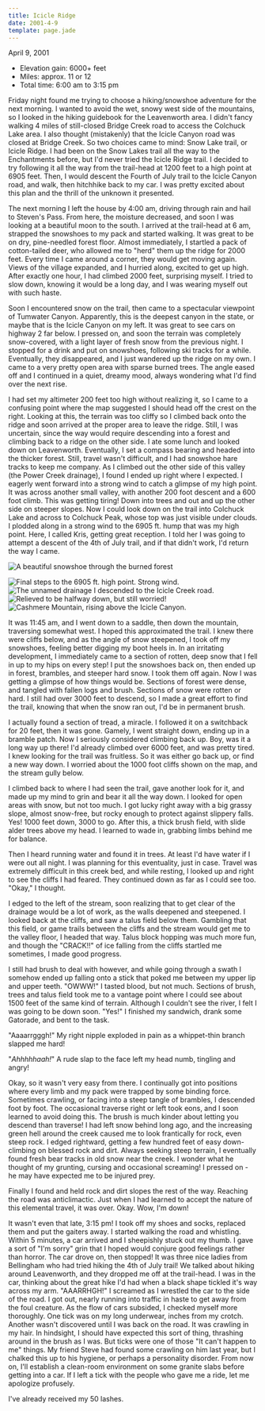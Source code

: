 ```yaml
---
title: Icicle Ridge
date: 2001-4-9
template: page.jade
---
```


April 9, 2001

* Elevation gain: 6000+ feet
* Miles: approx. 11 or 12
* Total time: 6:00 am to 3:15 pm


Friday night found me trying to choose a hiking/snowshoe adventure for
the next morning.  I wanted to avoid the wet, snowy west side of the
mountains, so I looked in the hiking guidebook for the Leavenworth
area. I didn't fancy walking 4 miles of still-closed Bridge Creek road
to access the Colchuck Lake area. I also thought (mistakenly) that the
Icicle Canyon road was closed at Bridge Creek. So two choices came to
mind: Snow Lake trail, or Icicle Ridge. I had been on the Snow Lakes
trail all the way to the Enchantments before, but I'd never tried the
Icicle Ridge trail. I decided to try following it all the way from the
trail-head at 1200 feet to a high point at 6905 feet. Then, I would
descent the Fourth of July trail to the Icicle Canyon road, and walk,
then hitchhike back to my car. I was pretty excited about this plan
and the thrill of the unknown it presented.


The next morning I left the house by 4:00 am, driving through rain and
hail to Steven's Pass.  From here, the moisture decreased, and soon I
was looking at a beautiful moon to the south.  I arrived at the
trail-head at 6 am, strapped the snowshoes to my pack and started
walking.  It was great to be on dry, pine-needled forest floor. Almost
immediately, I startled a pack of cotton-tailed deer, who allowed me
to "herd" them up the ridge for 2000 feet. Every time I came around a
corner, they would get moving again. Views of the village expanded,
and I hurried along, excited to get up high. After exactly one hour, I
had climbed 2000 feet, surprising myself. I tried to slow down,
knowing it would be a long day, and I was wearing myself out with such
haste.


Soon I encountered snow on the trail, then came to a spectacular
viewpoint of Tumwater Canyon.  Apparently, this is the deepest canyon
in the state, or maybe that is the Icicle Canyon on my left. It was
great to see cars on highway 2 far below. I pressed on, and soon the
terrain was completely snow-covered, with a light layer of fresh snow
from the previous night. I stopped for a drink and put on snowshoes,
following ski tracks for a while. Eventually, they disappeared, and I
just wandered up the ridge on my own. I came to a very pretty open
area with sparse burned trees. The angle eased off and I continued in
a quiet, dreamy mood, always wondering what I'd find over the next
rise.


I had set my altimeter 200 feet too high without realizing it, so I
came to a confusing point where the map suggested I should head off
the crest on the right. Looking at this, the terrain was too cliffy so
I climbed back onto the ridge and soon arrived at the proper area to
leave the ridge. Still, I was uncertain, since the way would require
descending into a forest and climbing back to a ridge on the other
side. I ate some lunch and looked down on Leavenworth.  Eventually, I
set a compass bearing and headed into the thicker forest. Still,
travel wasn't difficult, and I had snowshoe hare tracks to keep me
company. As I climbed out the other side of this valley (the Power
Creek drainage), I found I ended up right where I expected. I eagerly
went forward into a strong wind to catch a glimpse of my high
point. It was across another small valley, with another 200 foot
descent and a 600 foot climb. This was getting tiring! Down into trees
and out and up the other side on steeper slopes. Now I could look down
on the trail into Colchuck Lake and across to Colchuck Peak, whose top
was just visible under clouds. I plodded along in a strong wind to the
6905 ft. hump that was my high point. Here, I called Kris, getting
great reception. I told her I was going to attempt a descent of the
4th of July trail, and if that didn't work, I'd return the way I came.


![A beautiful snowshoe through the burned forest](images/snowtrail.jpg)

![Final steps to the 6905 ft. high point. Strong wind.](images/jusbout.jpg)
![The unnamed drainage I descended to the Icicle Creek road.](images/downmcrk.jpg)
![Relieved to be halfway down, but still worried!](images/relief.jpg)
![Cashmere Mountain, rising above the Icicle Canyon.](images/cashmere.jpg)


It was 11:45 am, and I went down to a saddle, then down the mountain,
traversing somewhat west.  I hoped this approximated the trail. I knew
there were cliffs below, and as the angle of snow steepened, I took
off my snowshoes, feeling better digging my boot heels in. In an
irritating development, I immediately came to a section of rotten,
deep snow that I fell in up to my hips on every step! I put the
snowshoes back on, then ended up in forest, brambles, and steeper hard
snow. I took them off again. Now I was getting a glimpse of how things
would be. Sections of forest were dense, and tangled with fallen logs
and brush. Sections of snow were rotten or hard. I still had over 3000
feet to descend, so I made a great effort to find the trail, knowing
that when the snow ran out, I'd be in permanent brush.


I actually found a section of tread, a miracle. I followed it on a
switchback for 20 feet, then it was gone. Gamely, I went straight
down, ending up in a bramble patch. Now I seriously considered
climbing back up. Boy, was it a long way up there! I'd already climbed
over 6000 feet, and was pretty tired. I knew looking for the trail was
fruitless. So it was either go back up, or find a new way down. I
worried about the 1000 foot cliffs shown on the map, and the stream
gully below.


I climbed back to where I had seen the trail, gave another look for
it, and made up my mind to grin and bear it all the way down. I looked
for open areas with snow, but not too much. I got lucky right away
with a big grassy slope, almost snow-free, but rocky enough to protect
against slippery falls. Yes! 1000 feet down, 3000 to go. After this, a
thick brush field, with slide alder trees above my head. I learned to
wade in, grabbing limbs behind me for balance.


Then I heard running water and found it in trees. At least I'd have
water if I were out all night.  I was planning for this eventuality,
just in case. Travel was extremely difficult in this creek bed, and
while resting, I looked up and right to see the cliffs I had
feared. They continued down as far as I could see too. "Okay," I
thought.


I edged to the left of the stream, soon realizing that to get clear of
the drainage would be a lot of work, as the walls deepened and
steepened. I looked back at the cliffs, and saw a talus field below
them. Gambling that this field, or game trails between the cliffs and
the stream would get me to the valley floor, I headed that way. Talus
block hopping was much more fun, and though the "CRACK!!" of ice
falling from the cliffs startled me sometimes, I made good progress.


I still had brush to deal with however, and while going through a
swath I somehow ended up falling onto a stick that poked me between my
upper lip and upper teeth. "OWWW!" I tasted blood, but not
much. Sections of brush, trees and talus field took me to a vantage
point where I could see about 1500 feet of the same kind of
terrain. Although I couldn't see the river, I felt I was going to be
down soon. "Yes!" I finished my sandwich, drank some Gatorade, and
bent to the task.


"Aaaarrgggh!" My right nipple exploded in pain as a
whippet-thin branch slapped me hard!


"*Ahhhhhaah!*" A rude slap to the face left my head numb,
tingling and angry!


Okay, so it wasn't very easy from there. I continually got into
positions where every limb and my pack were trapped by some binding
force. Sometimes crawling, or facing into a steep tangle of brambles,
I descended foot by foot. The occasional traverse right or left took
eons, and I soon learned to avoid doing this. The brush is much kinder
about letting you descend than traverse!  I had left snow behind long
ago, and the increasing green hell around the creek caused me to look
frantically for rock, even steep rock. I edged rightward, getting a
few hundred feet of easy down-climbing on blessed rock and dirt. Always
seeking steep terrain, I eventually found fresh bear tracks in old
snow near the creek. I wonder what he thought of my grunting, cursing
and occasional screaming! I pressed on - he may have expected me to be
injured prey.


Finally I found and held rock and dirt slopes the rest of the
way. Reaching the road was anticlimactic.  Just when I had learned to
accept the nature of this elemental travel, it was over. Okay. Wow,
I'm down!


It wasn't even that late, 3:15 pm! I took off my shoes and socks,
replaced them and put the gaiters away.  I started walking the road
and whistling. Within 5 minutes, a car arrived and I sheepishly stuck
out my thumb. I gave a sort of "I'm sorry" grin that I hoped would
conjure good feelings rather than horror. The car drove on, then
stopped! It was three nice ladies from Bellingham who had tried hiking
the 4th of July trail! We talked about hiking around Leavenworth, and
they dropped me off at the trail-head. I was in the car, thinking about
the great hike I'd had when a black shape tickled it's way across my
arm. "AAARRHGH!" I screamed as I wrestled the car to the side of the
road.  I got out, nearly running into traffic in haste to get away
from the foul creature. As the flow of cars subsided, I checked myself
more thoroughly. One tick was on my long underwear, inches from my
crotch. Another wasn't discovered until I was back on the road. It was
crawling in my hair.  In hindsight, I should have expected this sort
of thing, thrashing around in the brush as I was.  But ticks were one
of those "It can't happen to me" things. My friend Steve had found
some crawling on him last year, but I chalked this up to his hygiene,
or perhaps a personality disorder.  From now on, I'll establish a
clean-room environment on some granite slabs before getting into a
car.  If I left a tick with the people who gave me a ride, let me
apologize profusely.


I've already received my 50 lashes.




